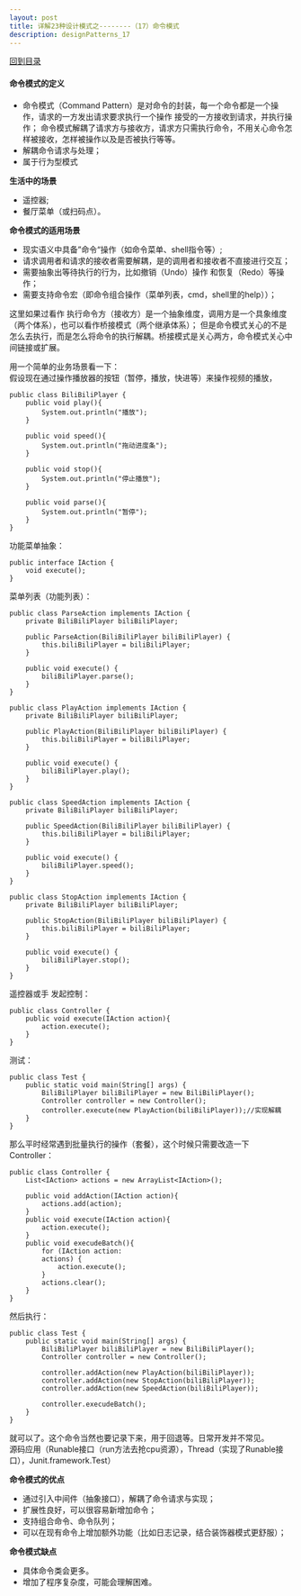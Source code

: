 ```yaml
---
layout: post
title: 详解23种设计模式之--------（17）命令模式
description: designPatterns_17
---
```


[回到目录](./designPatterns#directory)

#### 命令模式的定义
* 命令模式（Command Pattern）是对命令的封装，每一个命令都是一个操作，请求的一方发出请求要求执行一个操作
接受的一方接收到请求，并执行操作；
命令模式解耦了请求方与接收方，请求方只需执行命令，不用关心命令怎样被接收，怎样被操作以及是否被执行等等。
* 解耦命令请求与处理；
* 属于行为型模式 

**生活中的场景**
* 遥控器;
* 餐厅菜单（或扫码点）。

**命令模式的适用场景**
* 现实语义中具备”命令“操作（如命令菜单、shell指令等）;  
* 请求调用者和请求的接收者需要解耦，是的调用者和接收者不直接进行交互；
* 需要抽象出等待执行的行为，比如撤销（Undo）操作 和恢复（Redo）等操作；
* 需要支持命令宏（即命令组合操作（菜单列表，cmd，shell里的help））；

这里如果过看作 执行命令方（接收方）是一个抽象维度，调用方是一个具象维度（两个体系），也可以看作桥接模式（两个继承体系）；
但是命令模式关心的不是怎么去执行，而是怎么将命令的执行解耦。桥接模式是关心两方，命令模式关心中间链接或扩展。

用一个简单的业务场景看一下：  
假设现在通过操作播放器的按钮（暂停，播放，快进等）来操作视频的播放，
```
public class BiliBiliPlayer {
    public void play(){
        System.out.println("播放");
    }

    public void speed(){
        System.out.println("拖动进度条");
    }

    public void stop(){
        System.out.println("停止播放");
    }

    public void parse(){
        System.out.println("暂停");
    }
}
```
功能菜单抽象：
```
public interface IAction {
    void execute();
}
```
菜单列表（功能列表）：
```
public class ParseAction implements IAction {
    private BiliBiliPlayer biliBiliPlayer;

    public ParseAction(BiliBiliPlayer biliBiliPlayer) {
        this.biliBiliPlayer = biliBiliPlayer;
    }

    public void execute() {
        biliBiliPlayer.parse();
    }
}
```
```
public class PlayAction implements IAction {
    private BiliBiliPlayer biliBiliPlayer;

    public PlayAction(BiliBiliPlayer biliBiliPlayer) {
        this.biliBiliPlayer = biliBiliPlayer;
    }

    public void execute() {
        biliBiliPlayer.play();
    }
}
```
```
public class SpeedAction implements IAction {
    private BiliBiliPlayer biliBiliPlayer;

    public SpeedAction(BiliBiliPlayer biliBiliPlayer) {
        this.biliBiliPlayer = biliBiliPlayer;
    }

    public void execute() {
        biliBiliPlayer.speed();
    }
}
```
```
public class StopAction implements IAction {
    private BiliBiliPlayer biliBiliPlayer;

    public StopAction(BiliBiliPlayer biliBiliPlayer) {
        this.biliBiliPlayer = biliBiliPlayer;
    }

    public void execute() {
        biliBiliPlayer.stop();
    }
}
```
遥控器或手 发起控制：
```
public class Controller {
    public void execute(IAction action){
        action.execute();
    }
}
```
测试：
```
public class Test {
    public static void main(String[] args) {
        BiliBiliPlayer biliBiliPlayer = new BiliBiliPlayer();
        Controller controller = new Controller();
        controller.execute(new PlayAction(biliBiliPlayer));//实现解耦
    }
}

```

那么平时经常遇到批量执行的操作（套餐），这个时候只需要改造一下Controller：
```
public class Controller {
    List<IAction> actions = new ArrayList<IAction>();

    public void addAction(IAction action){
        actions.add(action);
    }
    public void execute(IAction action){
        action.execute();
    }
    public void execudeBatch(){
        for (IAction action:
        actions) {
            action.execute();
        }
        actions.clear();
    }
}
```
然后执行：
```
public class Test {
    public static void main(String[] args) {
        BiliBiliPlayer biliBiliPlayer = new BiliBiliPlayer();
        Controller controller = new Controller();

        controller.addAction(new PlayAction(biliBiliPlayer));
        controller.addAction(new StopAction(biliBiliPlayer));
        controller.addAction(new SpeedAction(biliBiliPlayer));

        controller.execudeBatch();
    }
}
```
就可以了。这个命令当然也要记录下来，用于回退等。日常开发并不常见。  
源码应用（Runable接口（run方法去抢cpu资源），Thread（实现了Runable接口），Junit.framework.Test）

**命令模式的优点**
* 通过引入中间件（抽象接口），解耦了命令请求与实现；
* 扩展性良好，可以很容易新增加命令；
* 支持组合命令、命令队列；
* 可以在现有命令上增加额外功能（比如日志记录，结合装饰器模式更舒服）；

**命令模式缺点**
* 具体命令类会更多。
* 增加了程序复杂度，可能会理解困难。

